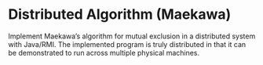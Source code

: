 # Distributed Algorithm (Maekawa)
Implement Maekawa’s algorithm for mutual exclusion in a distributed system with Java/RMI. The implemented program is truly distributed in that it can be demonstrated to run across multiple physical machines. 
